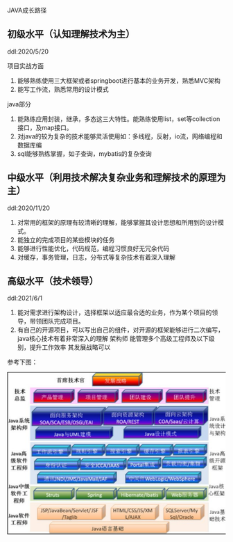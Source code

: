 JAVA成长路径

## **初级水平（认知理解技术为主）**

ddl:2020/5/20

 项目实战方面

1. 能够熟练使用三大框架或者springboot进行基本的业务开发，熟悉MVC架构 
2.  能写工作流，熟悉常用的设计模式 



java部分

1. 能熟练应用封装，继承，多态这三大特性。能熟练使用list，set等collection接口，及map接口。  
2. 对java的较为复杂的技术能够灵活使用如：多线程，反射，io流，网络编程和数据库编
3. sql能够熟练掌握，如子查询，mybatis的复杂查询 



##  **中级水平（利用技术解决复杂业务和理解技术的原理为主）**

ddl:2020/11/20

1. 对常用的框架的原理有较清晰的理解，能够掌握其设计思想和所用到的设计模式。  
2. 能独立的完成项目的某些模块的任务  
3. 能够进行性能优化，代码规范，编程习惯良好无冗余代码  
4. 对缓存，事务管理，日志，分布式等复杂技术有着深入理解  

## **高级水平（技术领导）** 

ddl:2021/6/1

1. 能对需求进行架构设计，选择框架以适应最合适的业务，作为某个项目的领导，带领团队完成项目。  
2. 有自己的开源项目，可以写出自己的组件，对开源的框架能够进行二次编写，java核心技术有着非常深入的理解  架构师  能管理多个高级工程师及以下级别，提升工作效率  其发展战略可以



参考下图：

​![img](imgs/javapath.png)            